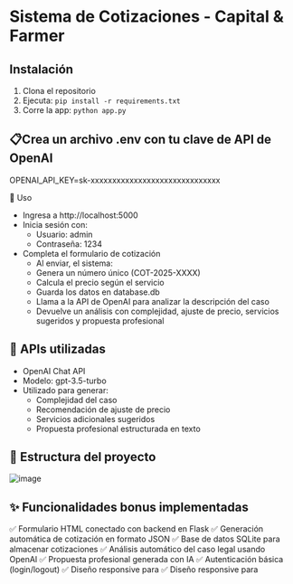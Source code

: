 # Sistema de Cotizaciones - Capital & Farmer

## Instalación

1. Clona el repositorio
2. Ejecuta: `pip install -r requirements.txt`
3. Corre la app: `python app.py`

## 📋Crea un archivo .env con tu clave de API de OpenAI
OPENAI_API_KEY=sk-xxxxxxxxxxxxxxxxxxxxxxxxxxxxxx


🚀 Uso
- Ingresa a http://localhost:5000
- Inicia sesión con:
  - Usuario: admin
  - Contraseña: 1234
 - Completa el formulario de cotización
   - Al enviar, el sistema:
   - Genera un número único (COT-2025-XXXX)
   - Calcula el precio según el servicio
   - Guarda los datos en database.db
   - Llama a la API de OpenAI para analizar la descripción del caso
   - Devuelve un análisis con complejidad, ajuste de precio, servicios sugeridos y propuesta profesional

## 🤖 APIs utilizadas
- OpenAI Chat API
- Modelo: gpt-3.5-turbo
- Utilizado para generar:
  - Complejidad del caso
  - Recomendación de ajuste de precio
  - Servicios adicionales sugeridos
  - Propuesta profesional estructurada en texto
 
## 📁 Estructura del proyecto
![image](https://github.com/user-attachments/assets/8146cd76-6343-4e08-8f9e-e9eb7c2e473c)


## ✨ Funcionalidades bonus implementadas

✅ Formulario HTML conectado con backend en Flask
✅ Generación automática de cotización en formato JSON
✅ Base de datos SQLite para almacenar cotizaciones
✅ Análisis automático del caso legal usando OpenAI
✅ Propuesta profesional generada con IA
✅ Autenticación básica (login/logout)
✅ Diseño responsive para 
✅ Diseño responsive para 
